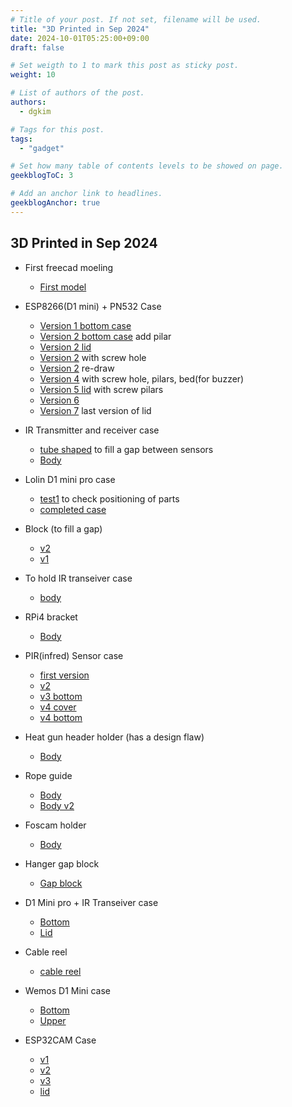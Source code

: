 ```yaml
---
# Title of your post. If not set, filename will be used.
title: "3D Printed in Sep 2024"
date: 2024-10-01T05:25:00+09:00
draft: false

# Set weigth to 1 to mark this post as sticky post.
weight: 10

# List of authors of the post.
authors:
  - dgkim

# Tags for this post.
tags:
  - "gadget"

# Set how many table of contents levels to be showed on page.
geekblogToC: 3

# Add an anchor link to headlines.
geekblogAnchor: true
---
```


## 3D Printed in Sep 2024

- First freecad moeling
  - [First model](https://github.com/deokgonkim/example/blob/main/freecad/first-model/first-model.stl)

- ESP8266(D1 mini) + PN532 Case
  - [Version 1 bottom case](https://github.com/deokgonkim/example/blob/main/freecad/esp8266-pn532/esp8266-pn532-v1.stl)
  - [Version 2 bottom case](https://github.com/deokgonkim/example/blob/main/freecad/esp8266-pn532/esp8266-pn532-v2.stl) add pilar
  - [Version 2 lid](https://github.com/deokgonkim/example/blob/main/freecad/esp8266-pn532/esp8266-pn532-v2-upper.stl)
  - [Version 2](https://github.com/deokgonkim/example/blob/main/freecad/esp8266-pn532/esp8266-pn532-v2-Body.stl) with screw hole
  - [Version 2](https://github.com/deokgonkim/example/blob/main/freecad/esp8266-pn532/esp8266-pn532-v2-NewBottom.stl) re-draw
  - [Version 4](https://github.com/deokgonkim/example/blob/main/freecad/esp8266-pn532/esp8266-pn532-v4-Body.stl) with screw hole, pilars, bed(for buzzer)
  - [Version 5 lid](https://github.com/deokgonkim/example/blob/main/freecad/esp8266-pn532/esp8266-pn532-v5-cover.stl) with screw pilars
  - [Version 6](https://github.com/deokgonkim/example/blob/main/freecad/esp8266-pn532/esp8266-pn532-v6-cover.stl)
  - [Version 7](https://github.com/deokgonkim/example/blob/main/freecad/esp8266-pn532/esp8266-pn532-v7-cover.stl) last version of lid

- IR Transmitter and receiver case
  - [tube shaped](https://github.com/deokgonkim/example/blob/main/freecad/ir-transceiver/tube.stl) to fill a gap between sensors
  - [Body](https://github.com/deokgonkim/example/blob/main/freecad/ir-transceiver/bottom.stl)

- Lolin D1 mini pro case
  - [test1](https://github.com/deokgonkim/example/blob/main/freecad/lolind1minipro/test1.stl) to check positioning of parts
  - [completed case](https://github.com/deokgonkim/example/blob/main/freecad/lolind1minipro/lolind1minipro.stl)

- Block (to fill a gap)
  - [v2](https://github.com/deokgonkim/example/blob/main/freecad/block/block-Body2Pad.stl)
  - [v1](https://github.com/deokgonkim/example/blob/main/freecad/block/block-BodyPad.stl)

- To hold IR transeiver case
  - [body](https://github.com/deokgonkim/example/blob/main/freecad/ir-bracket/ir-bracket-Body.stl)

- RPi4 bracket
  - [Body](https://github.com/deokgonkim/example/blob/main/freecad/rpi4-bracket/rpi4-bracket-Body.stl)

- PIR(infred) Sensor case
  - [first version](https://github.com/deokgonkim/example/blob/main/freecad/pir-sensor/pir-sensor-cover.stl)
  - [v2](https://github.com/deokgonkim/example/blob/main/freecad/pir-sensor/pir-sensor-v2-cover.stl)
  - [v3 bottom](https://github.com/deokgonkim/example/blob/main/freecad/pir-sensor/pir-sensor-v3-bottom.stl)
  - [v4 cover](https://github.com/deokgonkim/example/blob/main/freecad/pir-sensor/pir-sensor-v4-cover.stl)
  - [v4 bottom](https://github.com/deokgonkim/example/blob/main/freecad/pir-sensor/pir-sensor-v4-bottom.stl)

- Heat gun header holder (has a design flaw)
  - [Body](https://github.com/deokgonkim/example/blob/main/freecad/heat-gun-holder/heat-gun-holder-Body.stl)

- Rope guide
  - [Body](https://github.com/deokgonkim/example/blob/main/freecad/rope-guide/rope-guide-Body.stl)
  - [Body v2](https://github.com/deokgonkim/example/blob/main/freecad/rope-guide/rope-guide-Body2.stl)

- Foscam holder
  - [Body](https://github.com/deokgonkim/example/blob/main/freecad/foscam-holder/foscam-holder-Body.stl)

- Hanger gap block
  - [Gap block](https://github.com/deokgonkim/example/blob/main/freecad/hanger-gap/hanger-gap-Body.stl)

- D1 Mini pro + IR Transeiver case
  - [Bottom](https://github.com/deokgonkim/example/blob/main/freecad/aircon-esp8266-ir/aircon-esp8266-ir-bottom-Body.stl)
  - [Lid](https://github.com/deokgonkim/example/blob/main/freecad/aircon-esp8266-ir/aircon-esp8266-ir-cover-Body.stl)

- Cable reel
  - [cable reel](https://github.com/deokgonkim/example/blob/main/freecad/cable-reel/cable-reel-Body.stl)

- Wemos D1 Mini case
  - [Bottom](https://github.com/deokgonkim/example/blob/main/freecad/d1mini-case/d1mini-lid-Body.stl)
  - [Upper](https://github.com/deokgonkim/example/blob/main/freecad/d1mini-case/d1mini-case-Body.stl)

- ESP32CAM Case
  - [v1](https://github.com/deokgonkim/example/blob/main/freecad/esp32cam-case/esp32cam-case-Body.stl)
  - [v2](https://github.com/deokgonkim/example/blob/main/freecad/esp32cam-case/esp32cam-case-v2-Body.stl)
  - [v3](https://github.com/deokgonkim/example/blob/main/freecad/esp32cam-case/esp32cam-case-v3-Body.stl)
  - [lid](https://github.com/deokgonkim/example/blob/main/freecad/esp32cam-case/esp32cam-case-lid.stl)
